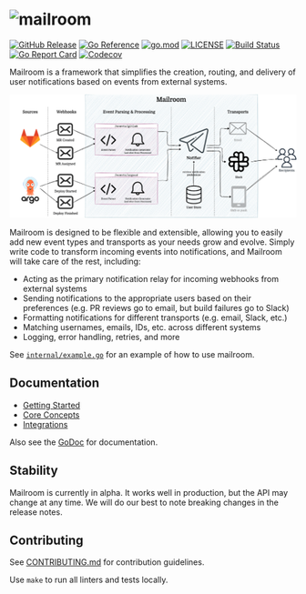 # ![mailroom](./docs/mailroom.png)

[![GitHub Release](https://img.shields.io/github/v/release/seatgeek/mailroom?style=flat-square)](https://github.com/seatgeek/mailroom/releases)
[![Go Reference](https://pkg.go.dev/badge/github.com/seatgeek/mailroom.svg?style=flat-square)](https://pkg.go.dev/github.com/seatgeek/mailroom)
[![go.mod](https://img.shields.io/github/go-mod/go-version/seatgeek/mailroom?style=flat-square)](go.mod)
[![LICENSE](https://img.shields.io/github/license/seatgeek/mailroom?style=flat-square)](LICENSE)
[![Build Status](https://img.shields.io/github/actions/workflow/status/seatgeek/mailroom/tests.yml?branch=main&style=flat-square)](https://github.com/seatgeek/mailroom/actions?query=workflow%3Atests+branch%3Amain)
[![Go Report Card](https://goreportcard.com/badge/github.com/seatgeek/mailroom?style=flat-square)](https://goreportcard.com/report/github.com/seatgeek/mailroom)
[![Codecov](https://img.shields.io/codecov/c/github/seatgeek/mailroom?style=flat-square)](https://codecov.io/gh/seatgeek/mailroom)

Mailroom is a framework that simplifies the creation, routing, and delivery of user notifications based on events from external systems.

![Flow diagram](./docs/flow.png)

Mailroom is designed to be flexible and extensible, allowing you to easily add new event types and transports as your needs grow and evolve. Simply write code to transform incoming events into notifications, and Mailroom will take care of the rest, including:

- Acting as the primary notification relay for incoming webhooks from external systems
- Sending notifications to the appropriate users based on their preferences (e.g. PR reviews go to email, but build failures go to Slack)
- Formatting notifications for different transports (e.g. email, Slack, etc.)
- Matching usernames, emails, IDs, etc. across different systems
- Logging, error handling, retries, and more

See [`internal/example.go`](./internal/example.go) for an example of how to use mailroom.

## Documentation

- [Getting Started](./docs/getting-started.md)
- [Core Concepts](./docs/core-concepts.md)
- [Integrations](./docs/integrations.md)

Also see the [GoDoc](https://pkg.go.dev/github.com/seatgeek/mailroom) for documentation.

## Stability

Mailroom is currently in alpha. It works well in production, but the API may change at any time. We will do our best to note breaking changes in the release notes.

## Contributing

See [CONTRIBUTING.md](./.github/CONTRIBUTING.md) for contribution guidelines.

Use `make` to run all linters and tests locally.
